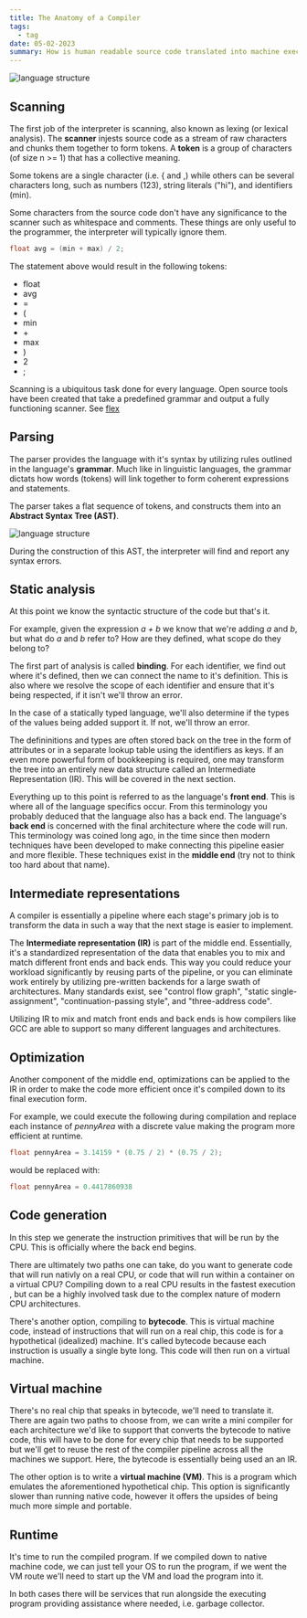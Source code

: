 ```yaml
---
title: The Anatomy of a Compiler
tags:
  - tag
date: 05-02-2023
summary: How is human readable source code translated into machine executable code?
---
```


![language structure](../posts/images/The-Anatomy-of-a-Compiler/language-structure.svg)
  
## Scanning
The first job of the interpreter is scanning, also known as lexing (or 
lexical analysis). The **scanner** injests source code as a stream of 
raw characters and chunks them together to form tokens. A **token** is a 
group of characters (of size n >= 1) that has a collective meaning.

Some tokens are a single character (i.e. \{ and ,) while others can be several
characters long, such as numbers (123), string literals ("hi"), and
identifiers (min). 

Some characters from the source code don't have any significance to the
scanner such as whitespace and comments. These things are only useful to 
the programmer, the interpreter will typically ignore them.

```c
float avg = (min + max) / 2;
```

The statement above would result in the following tokens:
- float
- avg
- =
- (
- min
- \+
- max
- )
- 2
- ;

Scanning is a ubiquitous task done for every language. Open source tools have 
been created that take a predefined grammar and output a fully 
functioning scanner. See [flex](https://github.com/westes/flex)

## Parsing
The parser provides the language with it's syntax by utilizing rules outlined 
in the language's **grammar**. Much like in linguistic languages, the grammar
dictats how words (tokens) will link together to form coherent expressions 
and statements.

The parser takes a flat sequence of tokens, and constructs them into an
**Abstract Syntax Tree (AST)**.

![language structure](../posts/images/The-Anatomy-of-a-Compiler/AST.svg)

During the construction of this AST, the interpreter will find and report
any syntax errors.

## Static analysis
At this point we know the syntactic structure of the code but that's it.

For example, given the expression *a + b* we know that we're adding *a* and 
*b*, but what do *a* and *b* refer to? How are they defined, what scope do 
they belong to?

The first part of analysis is called **binding**. For each identifier, we find
out where it's defined, then we can connect the name to it's definition.
This is also where we resolve the scope of each identifier and ensure that
it's being respected, if it isn't we'll throw an error.

In the case of a statically typed language, we'll also determine if the types
of the values being added support it. If not, we'll throw an error.

The defininitions and types are often stored back on the tree in the form 
of attributes or in a separate lookup table using the identifiers as keys. 
If an even more powerful form of bookkeeping is required, one may transform 
the tree into an entirely new data structure called an Intermediate 
Representation (IR). This will be covered in the next section.

Everything up to this point is referred to as the language's **front end**.
This is where all of the language specifics occur. From this terminology you 
probably deduced that the language also has a back end. The language's 
**back end** is concerned with the final architecture where the code will run.
This terminology was coined long ago, in the time since then modern 
techniques have been developed to make connecting this pipeline easier and 
more flexible. These techniques exist in the **middle end** (try not to 
think too hard about that name).

## Intermediate representations
A compiler is essentially a pipeline where each stage's primary job is to 
transform the data in such a way that the next stage is easier to implement.

The **Intermediate representation (IR)** is part of the middle end. Essentially, 
it's a standardized representation of the data that enables you to mix and match
different front ends and back ends. This way you could reduce your workload 
significantly by reusing parts of the pipeline, or you can eliminate work 
entirely by utilizing pre-written backends for a large swath of architectures.
Many standards exist, see "control flow graph", "static single-assignment",
"continuation-passing style", and "three-address code".

Utilizing IR to mix and match front ends and back ends is how compilers
like GCC are able to support so many different languages and architectures.

## Optimization
Another component of the middle end, optimizations can be applied to the IR 
in order to make the code more efficient once it's compiled down to its 
final execution form.

For example, we could execute the following during compilation and replace
each instance of *pennyArea* with a discrete value making the program more 
efficient at runtime.

```c
float pennyArea = 3.14159 * (0.75 / 2) * (0.75 / 2);
```
would be replaced with:
```c
float pennyArea = 0.4417860938
```

## Code generation
In this step we generate the instruction primitives that will be run by the
CPU. This is officially where the back end begins.

There are ultimately two paths one can take, do you want to generate code 
that will run nativly on a real CPU, or code that will run within a container
on a virtual CPU? Compiling down to a real CPU results in the fastest execution
, but can be a highly involved task due to the complex nature of 
modern CPU architectures. 

There's another option, compiling to **bytecode**. This is virtual machine code,
instead of instructions that will run on a real chip, this code is for a 
hypothetical (idealized) machine. It's called bytecode because each instruction 
is usually a single byte long. This code will then run on a virtual machine.

## Virtual machine
There's no real chip that speaks in bytecode, we'll need to translate it.
There are again two paths to choose from, we can write a mini compiler for 
each architecture we'd like to support that converts the bytecode to native
code, this will have to be done for every chip that needs to be supported but 
we'll get to reuse the rest of the compiler pipeline across all the machines 
we support. Here, the bytecode is essentially being used an an IR.

The other option is to write a **virtual machine (VM)**. This is a program which 
emulates the aforementioned hypothetical chip. This option is significantly
slower than running native code, however it offers the upsides of being 
much more simple and portable.

## Runtime
It's time to run the compiled program. If we compiled down to native machine 
code, we can just tell your OS to run the program, if we went the VM route 
we'll need to start up the VM and load the program into it.

In both cases there will be services that run alongside the executing program 
providing assistance where needed, i.e. garbage collector.
